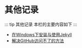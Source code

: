 # 其他记录

::: tip 其他记录
本栏的主要内容如下
:::

* [在Windows下安装与使用Jekyll](01-Jekyll.html)
* [解决GitHub访问不了的方法](02-Github-Failure.html)